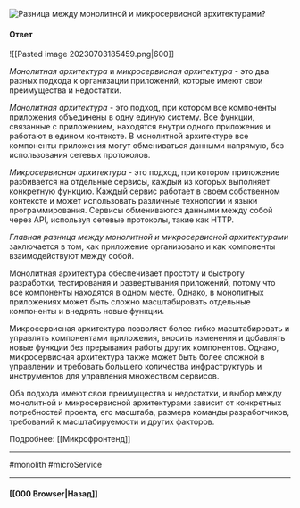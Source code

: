 ![Разница между монолитной и микросервисной архитектурами?](https://youtu.be/70VnuTXi4Wk?t=436)

#### Ответ

![[Pasted image 20230703185459.png|600]]

*Монолитная архитектура* и *микросервисная архитектура* - это два разных подхода к организации приложений, которые имеют свои преимущества и недостатки.

*Монолитная архитектура* - это подход, при котором все компоненты приложения объединены в одну единую систему. Все функции, связанные с приложением, находятся внутри одного приложения и работают в едином контексте. В монолитной архитектуре все компоненты приложения могут обмениваться данными напрямую, без использования сетевых протоколов.

*Микросервисная архитектура* - это подход, при котором приложение разбивается на отдельные сервисы, каждый из которых выполняет конкретную функцию. Каждый сервис работает в своем собственном контексте и может использовать различные технологии и языки программирования. Сервисы обмениваются данными между собой через API, используя сетевые протоколы, такие как HTTP.

*Главная разница между монолитной и микросервисной архитектурами* заключается в том, как приложение организовано и как компоненты взаимодействуют между собой. 

Монолитная архитектура обеспечивает простоту и быстроту разработки, тестирования и развертывания приложений, потому что все компоненты находятся в одном месте. Однако, в монолитных приложениях может быть сложно масштабировать отдельные компоненты и внедрять новые функции.

Микросервисная архитектура позволяет более гибко масштабировать и управлять компонентами приложения, вносить изменения и добавлять новые функции без прерывания работы других компонентов. Однако, микросервисная архитектура также может быть более сложной в управлении и требовать большего количества инфраструктуры и инструментов для управления множеством сервисов.

Оба подхода имеют свои преимущества и недостатки, и выбор между монолитной и микросервисной архитектурами зависит от конкретных потребностей проекта, его масштаба, размера команды разработчиков, требований к масштабируемости и других факторов.

Подробнее: [[Микрофронтенд]]

___
#monolith #microService

___

#### [[000 Browser|Назад]]